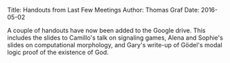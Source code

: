 Title: Handouts from Last Few Meetings
Author: Thomas Graf
Date: 2016-05-02

A couple of handouts have now been added to the Google drive. This includes the slides to Camillo's talk on signaling games, Alena and Sophie's slides on computational morphology, and Gary's write-up of Gödel's modal logic proof of the existence of God.
